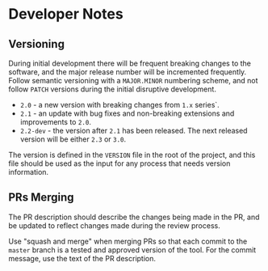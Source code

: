 # Developer Notes

## Versioning

During initial development there will be frequent breaking changes to the
software, and the major release number will be incremented frequently.
Follow semantic versioning with a `MAJOR.MINOR` numbering scheme, and not
follow `PATCH` versions during the initial disruptive development.

* `2.0` - a new version with breaking changes from `1.x` series`.
* `2.1` - an update with bug fixes and non-breaking extensions and improvements to `2.0`.
* `2.2-dev` - the version after `2.1` has been released. The next released version
   will be either `2.3` or `3.0`.

The version is defined in the `VERSION` file in the root of the project,
and this file should be used as the input for any process that needs
version information.

## PRs Merging

The PR description should describe the changes being made in the PR, and
be updated to reflect changes made during the review process.

Use "squash and merge" when merging PRs so that each commit to the `master`
branch is a tested and approved version of the tool.
For the commit message, use the text of the PR description.

